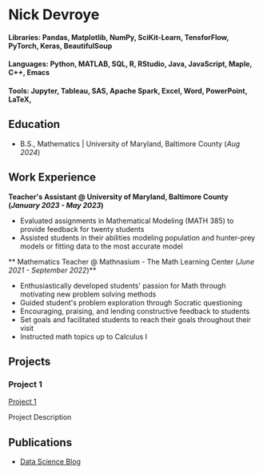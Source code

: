 # Nick Devroye

#### Libraries: Pandas, Matplotlib, NumPy, SciKit-Learn, TensforFlow, PyTorch, Keras, BeautifulSoup
#### Languages: Python, MATLAB, SQL, R, RStudio, Java, JavaScript, Maple, C++, Emacs
#### Tools: Jupyter, Tableau, SAS, Apache Spark, Excel, Word, PowerPoint, LaTeX, 

## Education 			        		
- B.S., Mathematics | University of Maryland, Baltimore County (_Aug 2024_)

## Work Experience
**Teacher's Assistant @ University of Maryland, Baltimore County (_January 2023 - May 2023_)**
- Evaluated assignments in Mathematical Modeling (MATH 385) to provide feedback for twenty students
- Assisted students in their abilities modeling population and hunter-prey models or fitting data to the most accurate model

** Mathematics Teacher @ Mathnasium - The Math Learning Center (_June 2021 - September 2022_)**
- Enthusiastically developed students' passion for Math through motivating new problem solving methods
- Guided student's problem exploration through Socratic questioning
- Encouraging, praising, and lending constructive feedback to students
- Set goals and facilitated students to reach their goals throughout their visit
- Instructed math topics up to Calculus I

## Projects
### Project 1
[Project 1]([https://www.mdpi.com/1424-8220/22/8/3048](https://nickdevroye.github.io/))

Project Description

## Publications

- [Data Science Blog](https://medium.com/)
